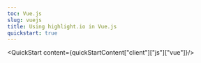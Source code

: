 ```yaml
---
toc: Vue.js
slug: vuejs
title: Using highlight.io in Vue.js
quickstart: true
---
```


<QuickStart content={quickStartContent["client"]["js"]["vue"]}/>
